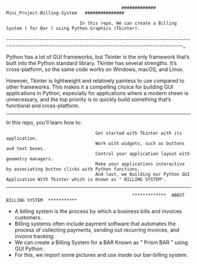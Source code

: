                                                 #############   Mini_Project-Billing-System   ###############
                                                
                                In this repo, We can create a Billing System ( for Bar ) using Python Graphics (Tkinter).  
---------------------------------------------------------------------------------------------------------------------------------------------------------_


Python has a lot of GUI frameworks, but Tkinter is the only framework that’s built into the Python standard library. 
Tkinter has several strengths. It’s cross-platform, so the same code works on Windows, macOS, and Linux.

However, Tkinter is lightweight and relatively painless to use compared to other frameworks. 
This makes it a compelling choice for building GUI applications in Python, 
especially for applications where a modern sheen is unnecessary, and the top priority is to quickly build something that’s functional and cross-platform.




_________________________________________________________________________________________________________________________________________________________


In this repo, you’ll learn how to:

                                      Get started with Tkinter with its application.
                                      Work with widgets, such as buttons and text boxes.
                                      Control your application layout with geometry managers.
                                      Make your applications interactive by associating button clicks with Python functions.
                                      And last, we Building our Python GUI Application With Tkinter which is Known as " BILLING SYSTEM".
                                      

_________________________________________________________________________________________________________________________________________________________


                                                    *************  ABOUT BILLING SYSTEM  ***********
                                                                                                      
* A billing system is the process by which a business bills and invoices customers. 
* Billing systems often include payment software that automates the process of collecting payments, sending out recurring invoices, and invoice tracking.
* We can create a Billing System for a BAR Known as " Prism BAR " using GUI Python.
* For this, we import some pictures and use inside our bar-billing system.

